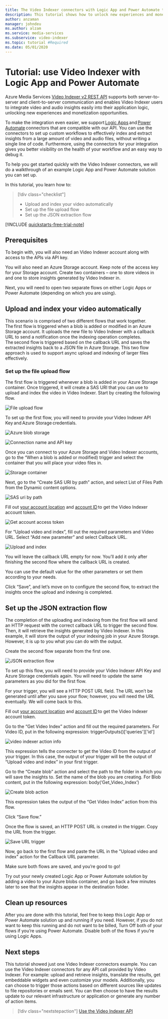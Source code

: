 ```yaml
---
title: The Video Indexer connectors with Logic App and Power Automate tutorial.
description: This tutorial shows how to unlock new experiences and monetization opportunities Video Indexer connectors with Logic App and Power Automate.
author: anzaman
manager: johndeu
ms.author: alzam
ms.service: media-services
ms.subservice: video-indexer
ms.topic: tutorial #Required
ms.date: 05/01/2020
---
```


# Tutorial: use Video Indexer with Logic App and Power Automate

Azure Media Services [Video Indexer v2 REST API](https://api-portal.videoindexer.ai/docs/services/Operations/operations/Delete-Video?) supports both server-to-server and client-to-server communication and enables Video Indexer users to integrate video and audio insights easily into their application logic, unlocking new experiences and monetization opportunities.

To make the integration even easier, we support [Logic Apps](https://azure.microsoft.com/services/logic-apps/) and [Power Automate](https://preview.flow.microsoft.com/connectors/shared_videoindexer-v2/video-indexer-v2/) connectors that are compatible with our API. You can use the connectors to set up custom workflows to effectively index and extract insights from a large amount of video and audio files, without writing a single line of code. Furthermore, using the connectors for your integration gives you better visibility on the health of your workflow and an easy way to debug it.  

To help you get started quickly with the Video Indexer connectors, we will do a walkthrough of an example Logic App and Power Automate solution you can set up. 

In this tutorial, you learn how to:

> [!div class="checklist"]
> * Upload and index your video automatically
> * Set up the file upload flow
> * Set up the JSON extraction flow

[!INCLUDE [quickstarts-free-trial-note](../../../includes/quickstarts-free-trial-note.md)]

## Prerequisites

To begin with, you will also need an Video Indexer account along with access to the APIs via API key. 

You will also need an Azure Storage account. Keep note of the access key for your Storage account. Create two containers – one to store videos in and one to store insights generated by Video Indexer in.  

Next, you will need to open two separate flows on either Logic Apps or Power Automate (depending on which you are using).  

## Upload and index your video automatically 

This scenario is comprised of two different flows that work together. The first flow is triggered when a blob is added or modified in an Azure Storage account. It uploads the new file to Video Indexer with a callback URL to send a notification once the indexing operation completes. The second flow is triggered based on the callback URL and saves the extracted insights back to a JSON file in Azure Storage. This two flow approach is used to support async upload and indexing of larger files effectively. 

### Set up the file upload flow 

The first flow is triggered whenever a blob is added in your Azure Storage container. Once triggered, it will create a SAS URI that you can use to upload and index the video in Video Indexer. Start by creating the following flow. 

![File upload flow](./media/logic-apps-connector-tutorial/file-upload-flow.png)

To set up the first flow, you will need to provide your Video Indexer API Key and Azure Storage credentials. 

![Azure blob storage](./media/logic-apps-connector-tutorial/azure-blob-storage.png)

![Connection name and API key](./media/logic-apps-connector-tutorial/connection-name-api-key.png)

Once you can connect to your Azure Storage and Video Indexer accounts, go to the “When a blob is added or modified) trigger and select the container that you will place your video files in. 

![Storage container](./media/logic-apps-connector-tutorial/container.png)

Next, go to the “Create SAS URI by path” action, and select List of Files Path from the Dynamic content options.  

![SAS uri by path](./media/logic-apps-connector-tutorial/sas-uri-by-path.jpg)

Fill out [your account location](regions.md) and [account ID](./video-indexer-use-apis.md#account-id) to get the Video Indexer account token.

![Get account access token](./media/logic-apps-connector-tutorial/account-access-token.png)

For “Upload video and index”, fill out the required parameters and Video URL. Select “Add new parameter” and select Callback URL. 

![Upload and index](./media/logic-apps-connector-tutorial/upload-and-index.png)

You will leave the callback URL empty for now. You’ll add it only after finishing the second flow where the callback URL is created. 

You can use the default value for the other parameters or set them according to your needs. 

Click “Save”, and let’s move on to configure the second flow, to extract the insights once the upload and indexing is completed. 

## Set up the JSON extraction flow 

The completion of the uploading and indexing from the first flow will send an HTTP request with the correct callback URL to trigger the second flow. Then, it will retrieve the insights generated by Video Indexer. In this example, it will store the output of your indexing job in your Azure Storage.  However, it is up to you what you can do with the output.  

Create the second flow separate from the first one. 

![JSON extraction flow](./media/logic-apps-connector-tutorial/json-extraction-flow.png)

To set up this flow, you will need to provide your Video Indexer API Key and Azure Storage credentials again. You will need to update the same parameters as you did for the first flow. 

For your trigger, you will see a HTTP POST URL field. The URL won’t be generated until after you save your flow; however, you will need the URL eventually. We will come back to this. 

Fill out [your account location](regions.md) and [account ID](./video-indexer-use-apis.md#account-id) to get the Video Indexer account token.  

Go to the “Get Video Index” action and fill out the required parameters. For Video ID, put in the following expression: triggerOutputs()['queries']['id'] 

![video indexer action info](./media/logic-apps-connector-tutorial/video-indexer-action-info.jpg)

This expression tells the connecter to get the Video ID from the output of your trigger. In this case, the output of your trigger will be the output of “Upload video and index” in your first trigger. 

Go to the “Create blob” action and select the path to the folder in which you will save the insights to. Set the name of the blob you are creating. For Blob content, put in the following expression: body(‘Get_Video_Index’) 

![Create blob action](./media/logic-apps-connector-tutorial/create-blob-action.jpg)

This expression takes the output of the “Get Video Index” action from this flow. 

Click “Save flow.” 

Once the flow is saved, an HTTP POST URL is created in the trigger. Copy the URL from the trigger. 

![Save URL trigger](./media/logic-apps-connector-tutorial/save-url-trigger.png)

Now, go back to the first flow and paste the URL in the "Upload video and index" action for the Callback URL parameter. 

Make sure both flows are saved, and you’re good to go! 

Try out your newly created Logic App or Power Automate solution by adding a video to your Azure blobs container, and go back a few minutes later to see that the insights appear in the destination folder. 

## Clean up resources

After you are done with this tutorial, feel free to keep this Logic App or Power Automate solution up and running if you need. However, if you do not want to keep this running and do not want to be billed, Turn Off both of your flows if you’re using Power Automate. Disable both of the flows if you’re using Logic Apps. 

## Next steps

This tutorial showed just one Video Indexer connectors example. You can use the Video Indexer connectors for any API call provided by Video Indexer. For example: upload and retrieve insights, translate the results, get embeddable widgets and even customize your models. Additionally, you can choose to trigger those actions based on different sources like updates to file repositories or emails sent. You can then choose to have the results update to our relevant infrastructure or application or generate any number of action items.  

> [!div class="nextstepaction"]
> [Use the Video Indexer API](video-indexer-use-apis.md)
